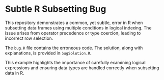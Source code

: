 # Subtle R Subsetting Bug

This repository demonstrates a common, yet subtle, error in R when subsetting data frames using multiple conditions in logical indexing.  The issue arises from operator precedence or type coercion, leading to incorrect row selection.

The `bug.R` file contains the erroneous code.  The solution, along with explanations, is provided in `bugSolution.R`.

This example highlights the importance of carefully examining logical expressions and ensuring data types are handled correctly when subsetting data in R.